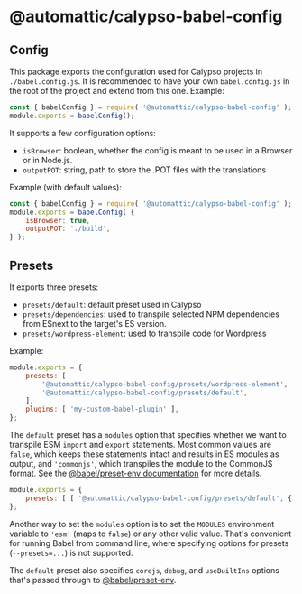 # @automattic/calypso-babel-config

## Config

This package exports the configuration used for Calypso projects in `./babel.config.js`. It is recommended to have your own `babel.config.js` in the root of the project and extend from this one. Example:

```js
const { babelConfig } = require( '@automattic/calypso-babel-config' );
module.exports = babelConfig();
```

It supports a few configuration options:

- `isBrowser`: boolean, whether the config is meant to be used in a Browser or in Node.js.
- `outputPOT`: string, path to store the .POT files with the translations

Example (with default values):

```js
const { babelConfig } = require( '@automattic/calypso-babel-config' );
module.exports = babelConfig( {
	isBrowser: true,
	outputPOT: './build',
} );
```

## Presets

It exports three presets:

- `presets/default`: default preset used in Calypso
- `presets/dependencies`: used to transpile selected NPM dependencies from ESnext to the target's ES version.
- `presets/wordpress-element`: used to transpile code for Wordpress

Example:

```js
module.exports = {
	presets: [
		'@automattic/calypso-babel-config/presets/wordpress-element',
		'@automattic/calypso-babel-config/presets/default',
	],
	plugins: [ 'my-custom-babel-plugin' ],
};
```

The `default` preset has a `modules` option that specifies whether we want to transpile ESM `import` and `export` statements. Most common values are `false`, which keeps these statements intact and results in ES modules as output, and `'commonjs'`, which transpiles the module to the CommonJS format. See the [@babel/preset-env documentation](https://babeljs.io/docs/en/babel-preset-env#modules) for more details.

```js
module.exports = {
	presets: [ [ '@automattic/calypso-babel-config/presets/default', { modules: 'commonjs' } ] ],
};
```

Another way to set the `modules` option is to set the `MODULES` environment variable to `'esm'` (maps to `false`) or any other valid value. That's convenient for running Babel from command line, where specifying options for presets (`--presets=...`) is not supported.

The `default` preset also specifies `corejs`, `debug`, and `useBuiltIns` options that's passed through to [@babel/preset-env](https://babeljs.io/docs/en/babel-preset-env#options).
